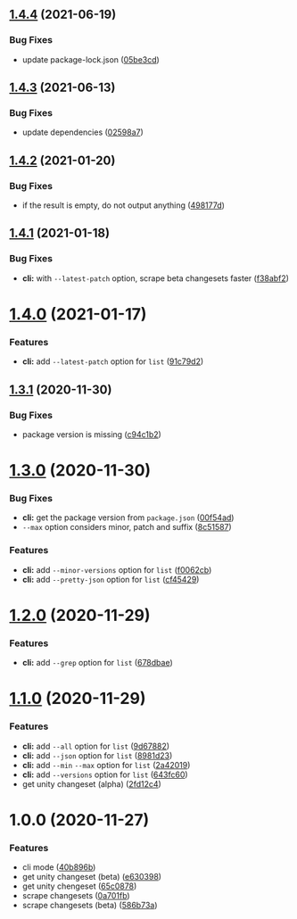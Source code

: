 ## [1.4.4](https://github.com/mob-sakai/unity-changeset/compare/v1.4.3...v1.4.4) (2021-06-19)


### Bug Fixes

* update package-lock.json ([05be3cd](https://github.com/mob-sakai/unity-changeset/commit/05be3cd1d7f930b6d83986e2f59529071a927420))

## [1.4.3](https://github.com/mob-sakai/unity-changeset/compare/v1.4.2...v1.4.3) (2021-06-13)


### Bug Fixes

* update dependencies ([02598a7](https://github.com/mob-sakai/unity-changeset/commit/02598a75b65d68d75bb6ac7db9706837e144384d))

## [1.4.2](https://github.com/mob-sakai/unity-changeset/compare/v1.4.1...v1.4.2) (2021-01-20)


### Bug Fixes

* if the result is empty, do not output anything ([498177d](https://github.com/mob-sakai/unity-changeset/commit/498177d98777c38577b62716428e45823c5439fc))

## [1.4.1](https://github.com/mob-sakai/unity-changeset/compare/v1.4.0...v1.4.1) (2021-01-18)


### Bug Fixes

* **cli:** with `--latest-patch` option, scrape beta changesets faster ([f38abf2](https://github.com/mob-sakai/unity-changeset/commit/f38abf2c667db97bf1e726cefa53aefc6532331b))

# [1.4.0](https://github.com/mob-sakai/unity-changeset/compare/v1.3.1...v1.4.0) (2021-01-17)


### Features

* **cli:** add `--latest-patch` option for `list` ([91c79d2](https://github.com/mob-sakai/unity-changeset/commit/91c79d2b7af00ea2972e9a79ac083ceeda3a6a4f))

## [1.3.1](https://github.com/mob-sakai/unity-changeset/compare/v1.3.0...v1.3.1) (2020-11-30)


### Bug Fixes

* package version is missing ([c94c1b2](https://github.com/mob-sakai/unity-changeset/commit/c94c1b2cc172b592081d8eed5f5f489b4c5f84af))

# [1.3.0](https://github.com/mob-sakai/unity-changeset/compare/v1.2.0...v1.3.0) (2020-11-30)


### Bug Fixes

* **cli:** get the package version from `package.json` ([00f54ad](https://github.com/mob-sakai/unity-changeset/commit/00f54ad0517c08f527ebc4bc0f279008b84b1895))
* `--max` option considers minor, patch and suffix ([8c51587](https://github.com/mob-sakai/unity-changeset/commit/8c51587ccb8196d526ee16edbc09348f1750c4b1))


### Features

* **cli:** add `--minor-versions` option for `list` ([f0062cb](https://github.com/mob-sakai/unity-changeset/commit/f0062cba981db747226b324c930e21c1405abc53))
* **cli:** add `--pretty-json` option for `list` ([cf45429](https://github.com/mob-sakai/unity-changeset/commit/cf45429e386bb41b544e7e1a0b6fc245152ba962))

# [1.2.0](https://github.com/mob-sakai/unity-changeset/compare/v1.1.0...v1.2.0) (2020-11-29)


### Features

* **cli:** add `--grep` option for `list` ([678dbae](https://github.com/mob-sakai/unity-changeset/commit/678dbae0bc1881e4b448451b68503ae05b288513))

# [1.1.0](https://github.com/mob-sakai/unity-changeset/compare/v1.0.0...v1.1.0) (2020-11-29)


### Features

* **cli:** add `--all` option for `list` ([9d67882](https://github.com/mob-sakai/unity-changeset/commit/9d67882d7821f7ab50dad46132498f9bcfe5128f))
* **cli:** add `--json` option for `list` ([8981d23](https://github.com/mob-sakai/unity-changeset/commit/8981d23a12ac7e8b3ad0cd16503e325566617347))
* **cli:** add `--min` `--max` option for `list` ([2a42019](https://github.com/mob-sakai/unity-changeset/commit/2a42019a43bb0a3f93a74b920c5b2f4b8e5df30f))
* **cli:** add `--versions` option for `list` ([643fc60](https://github.com/mob-sakai/unity-changeset/commit/643fc60e3c7f09aef00b96f7e2e2c6fda3ae703c))
* get unity changeset (alpha) ([2fd12c4](https://github.com/mob-sakai/unity-changeset/commit/2fd12c4212c1ca13c03c86004f83172ae9d0e5ef))

# 1.0.0 (2020-11-27)


### Features

* cli mode ([40b896b](https://github.com/mob-sakai/unity-changeset/commit/40b896b5827f3a3fc16759f6fcfa473c59e5d8f9))
* get unity changeset (beta) ([e630398](https://github.com/mob-sakai/unity-changeset/commit/e630398129382077efb39388ad57691dd65084b4))
* get unity chengeset ([65c0878](https://github.com/mob-sakai/unity-changeset/commit/65c0878222d8acedd678cdcd79589744e0468b3f))
* scrape changesets ([0a701fb](https://github.com/mob-sakai/unity-changeset/commit/0a701fb2edd1bcfbfc5dbd977c7c598a755dbf7e))
* scrape changesets (beta) ([586b73a](https://github.com/mob-sakai/unity-changeset/commit/586b73a62ad939051341aae79ae585257593bcb6))
